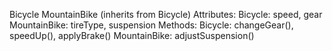 Bicycle
MountainBike (inherits from Bicycle)
Attributes:
Bicycle: speed, gear
MountainBike: tireType, suspension
Methods:
Bicycle: changeGear(), speedUp(), applyBrake()
MountainBike: adjustSuspension()
